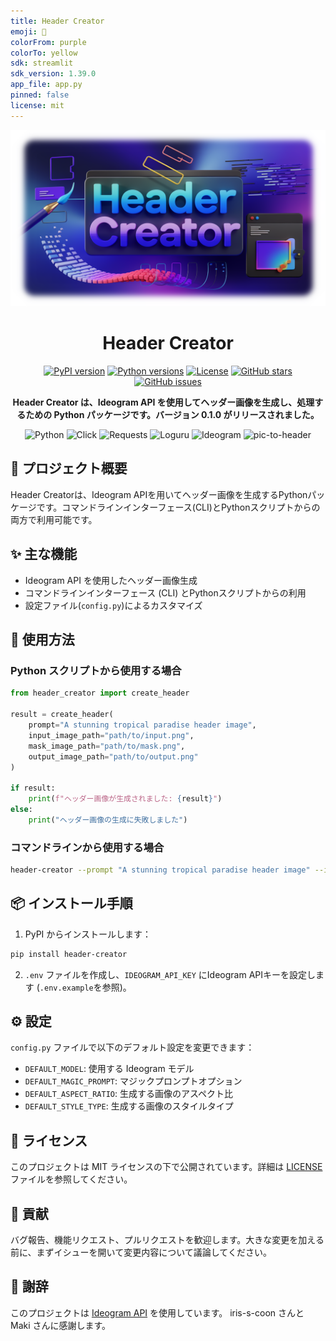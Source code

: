 ```yaml
---
title: Header Creator
emoji: 🦀
colorFrom: purple
colorTo: yellow
sdk: streamlit
sdk_version: 1.39.0
app_file: app.py
pinned: false
license: mit
---
```


<div align="center">
  <img src="https://raw.githubusercontent.com/Sunwood-ai-labs/header_creator/refs/heads/main/docs/header-creator.png" alt="Header Creator Logo">

# Header Creator

<p align="center">
  <a href="https://pypi.org/project/header-creator/"><img src="https://img.shields.io/pypi/v/header-creator.svg" alt="PyPI version"></a>
  <a href="https://pypi.org/project/header-creator/"><img src="https://img.shields.io/pypi/pyversions/header-creator.svg" alt="Python versions"></a>
  <a href="https://github.com/Sunwood-ai-labs/header-creator/blob/main/LICENSE"><img src="https://img.shields.io/github/license/Sunwood-ai-labs/header-creator.svg" alt="License"></a>
  <a href="https://github.com/Sunwood-ai-labs/header-creator"><img src="https://img.shields.io/github/stars/Sunwood-ai-labs/header-creator.svg?style=social" alt="GitHub stars"></a>
  <a href="https://github.com/Sunwood-ai-labs/header-creator/issues"><img src="https://img.shields.io/github/issues/Sunwood-ai-labs/header-creator.svg" alt="GitHub issues"></a>
</p>

<p align="center">
  <b>Header Creator は、Ideogram API を使用してヘッダー画像を生成し、処理するための Python パッケージです。バージョン 0.1.0 がリリースされました。</b>
</p>

<p align="center">
  <img src="https://img.shields.io/badge/Python-3776AB?style=for-the-badge&logo=python&logoColor=white" alt="Python">
  <img src="https://img.shields.io/badge/Click-000000?style=for-the-badge&logo=python&logoColor=white" alt="Click">
  <img src="https://img.shields.io/badge/Requests-2CA5E0?style=for-the-badge&logo=python&logoColor=white" alt="Requests">
  <img src="https://img.shields.io/badge/Loguru-000000?style=for-the-badge&logo=python&logoColor=white" alt="Loguru">
  <img src="https://img.shields.io/badge/Ideogram-FF6B6B?style=for-the-badge&logo=image&logoColor=white" alt="Ideogram">
  <img src="https://img.shields.io/badge/pic--to--header-4B0082?style=for-the-badge&logo=image&logoColor=white" alt="pic-to-header">
</p>

</div>

## 🚀 プロジェクト概要

Header Creatorは、Ideogram APIを用いてヘッダー画像を生成するPythonパッケージです。コマンドラインインターフェース(CLI)とPythonスクリプトからの両方で利用可能です。


## ✨ 主な機能

- Ideogram API を使用したヘッダー画像生成
- コマンドラインインターフェース (CLI) とPythonスクリプトからの利用
- 設定ファイル(`config.py`)によるカスタマイズ


## 🔧 使用方法

### Python スクリプトから使用する場合

```python
from header_creator import create_header

result = create_header(
    prompt="A stunning tropical paradise header image",
    input_image_path="path/to/input.png",
    mask_image_path="path/to/mask.png",
    output_image_path="path/to/output.png"
)

if result:
    print(f"ヘッダー画像が生成されました: {result}")
else:
    print("ヘッダー画像の生成に失敗しました")
```

### コマンドラインから使用する場合

```bash
header-creator --prompt "A stunning tropical paradise header image" --input path/to/input.png --mask path/to/mask.png --output path/to/output.png
```

## 📦 インストール手順

1. PyPI からインストールします：

```bash
pip install header-creator
```

2. `.env` ファイルを作成し、`IDEOGRAM_API_KEY` にIdeogram APIキーを設定します (`.env.example`を参照)。


## ⚙️ 設定

`config.py` ファイルで以下のデフォルト設定を変更できます：

- `DEFAULT_MODEL`: 使用する Ideogram モデル
- `DEFAULT_MAGIC_PROMPT`: マジックプロンプトオプション
- `DEFAULT_ASPECT_RATIO`: 生成する画像のアスペクト比
- `DEFAULT_STYLE_TYPE`: 生成する画像のスタイルタイプ

## 📄 ライセンス

このプロジェクトは MIT ライセンスの下で公開されています。詳細は [LICENSE](LICENSE) ファイルを参照してください。

## 🤝 貢献

バグ報告、機能リクエスト、プルリクエストを歓迎します。大きな変更を加える前に、まずイシューを開いて変更内容について議論してください。

## 🙏 謝辞

このプロジェクトは [Ideogram API](https://ideogram.ai/) を使用しています。  iris-s-coon さんと Maki さんに感謝します。
